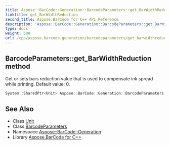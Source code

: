 ```yaml
---
title: Aspose::BarCode::Generation::BarcodeParameters::get_BarWidthReduction method
linktitle: get_BarWidthReduction
second_title: Aspose.BarCode for C++ API Reference
description: 'Aspose::BarCode::Generation::BarcodeParameters::get_BarWidthReduction method. Get or sets bars reduction value that is used to compensate ink spread while printing. Default value: 0 in C++.'
type: docs
weight: 500
url: /cpp/aspose.barcode.generation/barcodeparameters/get_barwidthreduction/
---
```

## BarcodeParameters::get_BarWidthReduction method


Get or sets bars reduction value that is used to compensate ink spread while printing. Default value: 0.

```cpp
System::SharedPtr<Unit> Aspose::BarCode::Generation::BarcodeParameters::get_BarWidthReduction() const
```

## See Also

* Class [Unit](../../unit/)
* Class [BarcodeParameters](../)
* Namespace [Aspose::BarCode::Generation](../../)
* Library [Aspose.BarCode for C++](../../../)
